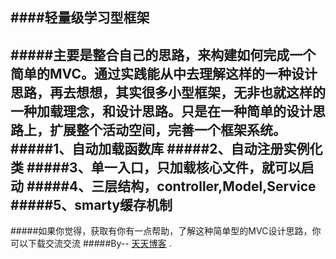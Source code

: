 ####轻量级学习型框架
----
#####主要是整合自己的思路，来构建如何完成一个简单的MVC。通过实践能从中去理解这样的一种设计思路，再去想想，其实很多小型框架，无非也就这样的一种加载理念，和设计思路。只是在一种简单的设计思路上，扩展整个活动空间，完善一个框架系统。
#####1、自动加载函数库
#####2、自动注册实例化类
#####3、单一入口，只加载核心文件，就可以启动
#####4、三层结构，controller,Model,Service
#####5、smarty缓存机制
----
#####如果你觉得，获取有你有一点帮助，了解这种简单型的MVC设计思路，你可以下载交流交流
#####By-- [天天博客](http://dayblog.cn) .
